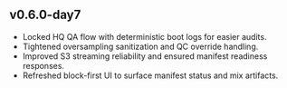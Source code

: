 ## v0.6.0-day7
- Locked HQ QA flow with deterministic boot logs for easier audits.
- Tightened oversampling sanitization and QC override handling.
- Improved S3 streaming reliability and ensured manifest readiness responses.
- Refreshed block-first UI to surface manifest status and mix artifacts.
